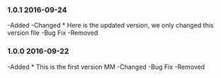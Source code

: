 ### 1.0.1 2016-09-24
-Added
-Changed
	* Here is the updated version, we only changed this version file
-Bug Fix
-Removed

### 1.0.0 2016-09-22
-Added
	* This is the first version MM 
-Changed
-Bug Fix
-Removed
